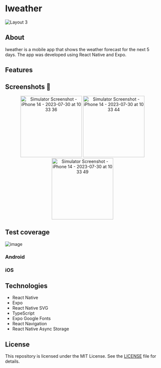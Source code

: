 # Iweather
![Layout 3](https://github.com/Natanaelvich/iweather_ignite-rocketseat-23/assets/52014318/594826f3-8b70-469f-8213-3284e08f32f3)

## About

Iweather is a mobile app that shows the weather forecast for the next 5 days. The app was developed using React Native and Expo.

## Features

<!-- emoji screenshot here  -->
## Screenshots 📸

<p align="center">
  <img alt="Simulator Screenshot - iPhone 14 - 2023-07-30 at 10 33 36" src="https://github.com/Natanaelvich/iweather_ignite-rocketseat-23/assets/52014318/9e29ffb9-f61b-4f96-8407-45dcb7e9b6f1"
    width="200px">
    <img alt="Simulator Screenshot - iPhone 14 - 2023-07-30 at 10 33 44" src="https://github.com/Natanaelvich/iweather_ignite-rocketseat-23/assets/52014318/c28756c3-0f68-41eb-9dc3-c4bdae6adb30"
    width="200px">
    <img alt="Simulator Screenshot - iPhone 14 - 2023-07-30 at 10 33 49" src="https://github.com/Natanaelvich/iweather_ignite-rocketseat-23/assets/52014318/54b06e0c-115d-4a92-82c8-be0449a8980e"
    width="200px">
</p>

## Test coverage

![image](https://github.com/Natanaelvich/iweather_ignite-rocketseat-23/assets/52014318/d9d981b4-20eb-4f24-8e6c-57851f0ae2a7)

### Android

### iOS

## Technologies

- React Native
- Expo
- React Native SVG
- TypeScript
- Expo Google Fonts
- React Navigation
- React Native Async Storage

## License

This repository is licensed under the MIT License. See the [LICENSE](/LICENSE) file for details.
